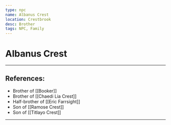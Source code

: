 ```yaml
---
type: npc
name: Albanus Crest
location: Crestbrook
desc: Brother
tags: NPC, Family
---
```


# Albanus Crest
___ 
## References: 
- Brother of [[Booker]]
- Brother of [[Chaedi Lia Crest]]
- Half-brother of [[Eric Farrsight]]
- Son of [[Ramose Crest]]
- Son of [[Titlayo Crest]]
--- 